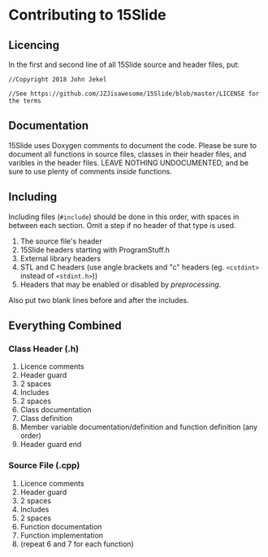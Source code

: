 # Contributing to 15Slide

## Licencing
In the first and second line of all 15Slide source and header files, put:

`//Copyright 2018 John Jekel`

`//See https://github.com/JZJisawesome/15Slide/blob/master/LICENSE for the terms`

## Documentation
15Slide uses Doxygen comments to document the code. Please be sure to document all functions in source files, classes in their header files, and varibles in the header files. LEAVE NOTHING UNDOCUMENTED, and be sure to use plenty of comments _inside_ functions.

## Including
Including files (`#include`) should be done in this order, with spaces in between each section. Omit a step if no header of that type is used.
1. The source file's header
2. 15Slide headers starting with ProgramStuff.h
3. External library headers
4. STL and C headers (use angle brackets and "c" headers (eg. `<cstdint>` instead of `<stdint.h>`))
5. Headers that may be enabled or disabled by _preprocessing_.

Also put two blank lines before and after the includes.

## Everything Combined
### Class Header (.h)
1. Licence comments
2. Header guard
3. 2 spaces
4. Includes
5. 2 spaces
6. Class documentation
7. Class definition
8. Member variable documentation/definition and function definition (any order)
9. Header guard end
### Source File (.cpp)
1. Licence comments
2. Header guard
3. 2 spaces
4. Includes
5. 2 spaces
6. Function documentation
7. Function implementation
8. (repeat 6 and 7 for each function)
